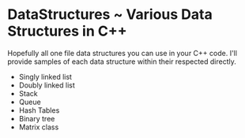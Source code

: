 # DataStructures ~ Various Data Structures in C++
Hopefully all one file data structures you can use in your C++ code. I'll provide samples of each data structure within their respected directly.

- Singly linked list
- Doubly linked list
- Stack
- Queue
- Hash Tables
- Binary tree
- Matrix class
